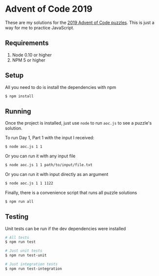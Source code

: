# Advent of Code 2019

These are my solutions for the [2019 Advent of Code puzzles](https://adventofcode.com/2019). This is just a way for me
to practice JavaScript.

## Requirements

 1. Node 0.10 or higher
 2. NPM 5 or higher
 
## Setup

All you need to do is install the dependencies with npm

```bash
$ npm install
```

## Running

Once the project is installed, just use `node` to run `aoc.js` to see a puzzle's solution.

To run Day 1, Part 1 with the input I received:

```bash
$ node aoc.js 1 1
```

Or you can run it with any input file

```bash
$ node aoc.js 1 1 path/to/input/file.txt
```

Or you can run it with input directly as an argument

```bash
$ node aoc.js 1 1 1122
```

Finally, there is a convenience script that runs all puzzle solutions

```bash
$ npm run all
```

## Testing

Unit tests can be run if the dev dependencies were installed

```bash
# All tests
$ npm run test

# Just unit tests
$ npm run test-unit

# Just integration tests
$ npm run test-integration
```
